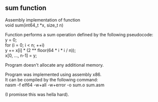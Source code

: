 ## sum function

Assembly implementation of function  
void sum(int64_t *x, size_t n)  

Function performs a sum operation defined by the following pseudocode:  
y = 0;  
for (i = 0; i < n; ++i)  
  y += x[i] * (2 ** floor(64 * i * i / n));  
x[0, ..., n-1] = y;  

Program doesn't allocate any additional memory.  

Program was implemented using assembly x86.  
It can be compiled by the following command:  
nasm -f elf64 -w+all -w+error -o sum.o sum.asm  

(I promisse this was hella hard).

